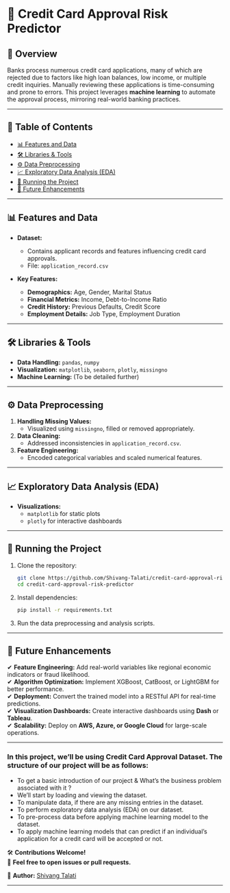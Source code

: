 

# 🚀 Credit Card Approval Risk Predictor  

## 📌 Overview  

Banks process numerous credit card applications, many of which are rejected due to factors like high loan balances, low income, or multiple credit inquiries. Manually reviewing these applications is time-consuming and prone to errors. This project leverages **machine learning** to automate the approval process, mirroring real-world banking practices.  

---  

## 📖 Table of Contents  

- [📊 Features and Data](#features-and-data)  
- [🛠️ Libraries & Tools](#libraries--tools)  
- [⚙️ Data Preprocessing](#data-preprocessing)  
- [📈 Exploratory Data Analysis (EDA)](#exploratory-data-analysis-eda)  
- [🚀 Running the Project](#running-the-project)  
- [🔮 Future Enhancements](#future-enhancements)  

---  

## 📊 Features and Data  

- **Dataset:**  
  - Contains applicant records and features influencing credit card approvals.  
  - File: `application_record.csv`  

- **Key Features:**  
  - **Demographics:** Age, Gender, Marital Status  
  - **Financial Metrics:** Income, Debt-to-Income Ratio  
  - **Credit History:** Previous Defaults, Credit Score  
  - **Employment Details:** Job Type, Employment Duration  

---  

## 🛠️ Libraries & Tools  

- **Data Handling:** `pandas`, `numpy`  
- **Visualization:** `matplotlib`, `seaborn`, `plotly`, `missingno`  
- **Machine Learning:** (To be detailed further)  

---  

## ⚙️ Data Preprocessing  

1. **Handling Missing Values:**  
   - Visualized using `missingno`, filled or removed appropriately.  
2. **Data Cleaning:**  
   - Addressed inconsistencies in `application_record.csv`.  
3. **Feature Engineering:**  
   - Encoded categorical variables and scaled numerical features.  

---  

## 📈 Exploratory Data Analysis (EDA)  

- **Visualizations:**  
  - `matplotlib` for static plots  
  - `plotly` for interactive dashboards  

---  

## 🚀 Running the Project  

1. Clone the repository:  
   ```bash
   git clone https://github.com/Shivang-Talati/credit-card-approval-risk-predictor.git
   cd credit-card-approval-risk-predictor
   ```  
2. Install dependencies:  
   ```bash
   pip install -r requirements.txt
   ```  
3. Run the data preprocessing and analysis scripts.  

---  

## 🔮 Future Enhancements  

✔ **Feature Engineering:** Add real-world variables like regional economic indicators or fraud likelihood.  
✔ **Algorithm Optimization:** Implement XGBoost, CatBoost, or LightGBM for better performance.  
✔ **Deployment:** Convert the trained model into a RESTful API for real-time predictions.  
✔ **Visualization Dashboards:** Create interactive dashboards using **Dash** or **Tableau**.  
✔ **Scalability:** Deploy on **AWS, Azure, or Google Cloud** for large-scale operations.  

---

### In this project, we’ll be using Credit Card Approval Dataset. The structure of our project will be as follows:

- To get a basic introduction of our project & What’s the business problem associated with it ?  
- We’ll start by loading and viewing the dataset.  
- To manipulate data, if there are any missing entries in the dataset.  
- To perform exploratory data analysis (EDA) on our dataset.  
- To pre-process data before applying machine learning model to the dataset.  
- To apply machine learning models that can predict if an individual’s application for a credit card will be accepted or not.  


🛠 **Contributions Welcome!**  
📩 **Feel free to open issues or pull requests.**  

📌 **Author:** [Shivang Talati](https://github.com/Shivang-Talati)  

---
